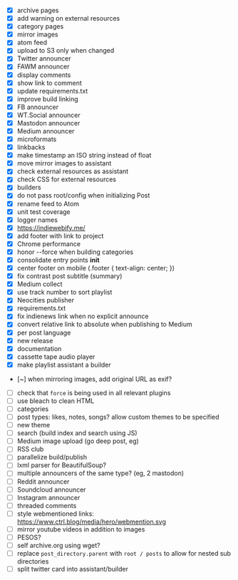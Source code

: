 - [x] archive pages
- [x] add warning on external resources
- [x] category pages
- [x] mirror images
- [x] atom feed
- [x] upload to S3 only when changed
- [x] Twitter announcer
- [x] FAWM announcer
- [x] display comments
- [x] show link to comment
- [x] update requirements.txt
- [x] improve build linking
- [x] FB announcer
- [x] WT.Social announcer
- [x] Mastodon announcer
- [x] Medium announcer
- [x] microformats
- [x] linkbacks
- [x] make timestamp an ISO string instead of float
- [x] move mirror images to assistant
- [x] check external resources as assistant
- [x] check CSS for external resources
- [x] builders
- [x] do not pass root/config when initializing Post
- [x] rename feed to Atom
- [x] unit test coverage
- [x] logger names
- [x] https://indiewebify.me/
- [x] add footer with link to project
- [x] Chrome performance
- [x] honor --force when building categories
- [x] consolidate entry points __init__
- [x] center footer on mobile (.footer { text-align: center; })
- [x] fix contrast post subtitle (summary)
- [x] Medium collect
- [x] use track number to sort playlist
- [x] Neocities publisher
- [x] requirements.txt
- [x] fix indienews link when no explicit announce
- [x] convert relative link to absolute when publishing to Medium
- [x] per post language
- [x] new release
- [x] documentation
- [x] cassette tape audio player
- [x] make playlist assistant a builder
- [~] when mirroring images, add original URL as exif?
- [ ] check that `force` is being used in all relevant plugins
- [ ] use bleach to clean HTML
- [ ] categories
- [ ] post types: likes, notes, songs? allow custom themes to be specified
- [ ] new theme
- [ ] search (build index and search using JS)
- [ ] Medium image upload (go deep post, eg)
- [ ] RSS club
- [ ] parallelize build/publish
- [ ] lxml parser for BeautifulSoup?
- [ ] multiple announcers of the same type? (eg, 2 mastodon)
- [ ] Reddit announcer
- [ ] Soundcloud announcer
- [ ] Instagram announcer
- [ ] threaded comments
- [ ] style webmentioned links: https://www.ctrl.blog/media/hero/webmention.svg
- [ ] mirror youtube videos in addition to images
- [ ] PESOS?
- [ ] self archive.org using wget?
- [ ] replace `post_directory.parent` with `root / posts` to allow for nested sub directories
- [ ] split twitter card into assistant/builder
